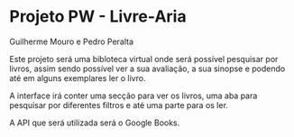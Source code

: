 # Projeto PW - Livre-Aria
Guilherme Mouro e Pedro Peralta

Este projeto será uma bibloteca virtual onde será possível pesquisar por livros, assim sendo possível ver a sua avaliação, a sua sinopse e podendo até em alguns exemplares ler o livro.

A interface irá conter uma secção para ver os livros, uma aba para pesquisar por diferentes filtros e até uma parte para os ler.

A API que será utilizada será o Google Books.
